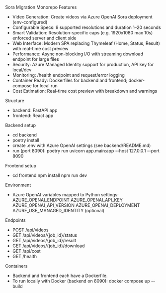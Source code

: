 Sora Migration Monorepo
Features
- Video Generation: Create videos via Azure OpenAI Sora deployment (env-configured)
- Configurable Specs: 9 supported resolutions and duration 1–20 seconds
- Smart Validation: Resolution-specific caps (e.g. 1920x1080 max 10s) enforced server and client side
- Web Interface: Modern SPA replacing Thymeleaf (Home, Status, Result) with real-time cost preview
- Performance: Async non-blocking I/O with streaming download endpoint for large files
- Security: Azure Managed Identity support for production, API key for local/dev
- Monitoring: /health endpoint and request/error logging
- Container Ready: Dockerfiles for backend and frontend; docker-compose for local run
- Cost Estimation: Real-time cost preview with breakdown and warnings



Structure
- backend: FastAPI app
- frontend: React app

Backend setup
- cd backend
- poetry install
- create .env with Azure OpenAI settings (see backend/README.md)
- run (port 8090): poetry run uvicorn app.main:app --host 127.0.0.1 --port 8090

Frontend setup
- cd frontend
  npm install
  npm run dev

Environment
- Azure OpenAI variables mapped to Python settings:
  AZURE_OPENAI_ENDPOINT
  AZURE_OPENAI_API_KEY
  AZURE_OPENAI_API_VERSION
  AZURE_OPENAI_DEPLOYMENT
  AZURE_USE_MANAGED_IDENTITY (optional)

Endpoints
- POST /api/videos
- GET /api/videos/{job_id}/status
- GET /api/videos/{job_id}/result
- GET /api/videos/{job_id}/download
- GET /api/cost
- GET /health

Containers
- Backend and frontend each have a Dockerfile.
- To run locally with Docker (backend on 8090):
  docker compose up --build
